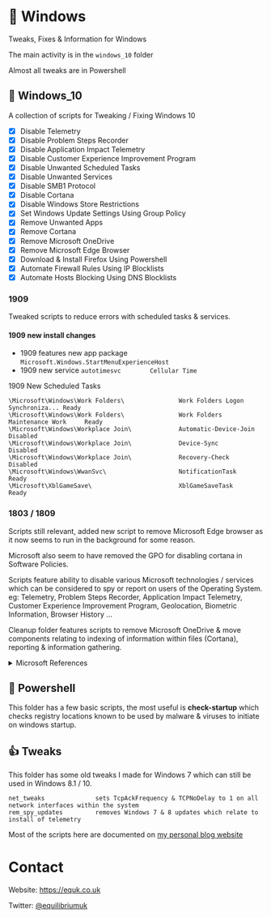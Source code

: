 # 💎 Windows

Tweaks, Fixes & Information for Windows

The main activity is in the `windows_10` folder

Almost all tweaks are in Powershell

## 🍭 Windows_10

A collection of scripts for Tweaking / Fixing Windows 10

- [x] Disable Telemetry
- [x] Disable Problem Steps Recorder
- [x] Disable Application Impact Telemetry
- [x] Disable Customer Experience Improvement Program
- [x] Disable Unwanted Scheduled Tasks
- [x] Disable Unwanted Services
- [x] Disable SMB1 Protocol
- [x] Disable Cortana
- [x] Disable Windows Store Restrictions
- [x] Set Windows Update Settings Using Group Policy
- [x] Remove Unwanted Apps
- [x] Remove Cortana
- [x] Remove Microsoft OneDrive
- [x] Remove Microsoft Edge Browser
- [x] Download & Install Firefox Using Powershell
- [x] Automate Firewall Rules Using IP Blocklists
- [x] Automate Hosts Blocking Using DNS Blocklists

### 1909

Tweaked scripts to reduce errors with scheduled tasks & services.

#### 1909 new install changes

- 1909 features new app package `Microsoft.Windows.StartMenuExperienceHost`
- 1909 new service `autotimesvc        Cellular Time`

1909 New Scheduled Tasks

    \Microsoft\Windows\Work Folders\               Work Folders Logon Synchroniza... Ready
    \Microsoft\Windows\Work Folders\               Work Folders Maintenance Work     Ready
    \Microsoft\Windows\Workplace Join\             Automatic-Device-Join             Disabled
    \Microsoft\Windows\Workplace Join\             Device-Sync                       Disabled
    \Microsoft\Windows\Workplace Join\             Recovery-Check                    Disabled
    \Microsoft\Windows\WwanSvc\                    NotificationTask                  Ready
    \Microsoft\XblGameSave\                        XblGameSaveTask                   Ready

### 1803 / 1809

Scripts still relevant, added new script to remove Microsoft Edge browser as it now seems to run in the background for some reason.

Microsoft also seem to have removed the GPO for disabling cortana in Software Policies.

Scripts feature ability to disable various Microsoft technologies / services which can be considered to spy or report on users of the Operating System. eg: Telemetry, Problem Steps Recorder, Application Impact Telemetry, Customer Experience Improvement Program, Geolocation, Biometric Information, Browser History ...

Cleanup folder features scripts to remove Microsoft OneDrive & move components relating to indexing of information within files (Cortana), reporting & information gathering.

<details><summary>Microsoft References</summary>
<a href="https://technet.microsoft.com/en-us/itpro/windows/manage/configure-windows-telemetry-in-your-organization">Configure Windows telemetry in your organization</a>

<a href="https://technet.microsoft.com/en-us/itpro/windows/manage/manage-connections-from-windows-operating-system-components-to-microsoft-services#bkmk-priv-feedback">Manage connections from Windows operating system components to Microsoft services</a></details>

## 🐚 Powershell

This folder has a few basic scripts, the most useful is **check-startup** which checks registry locations known to be used by malware & viruses to initiate on windows startup.

## 👍 Tweaks

This folder has some old tweaks I made for Windows 7 which can still be used in Windows 8.1 / 10.

```
net_tweaks              sets TcpAckFrequency & TCPNoDelay to 1 on all network interfaces within the system
rem_spy_updates         removes Windows 7 & 8 updates which relate to install of telemetry
```

Most of the scripts here are documented on [my personal blog website](https://equk.co.uk/)

# Contact

Website: https://equk.co.uk

Twitter: [@equilibriumuk](https://twitter.com/equilibriumuk)
